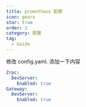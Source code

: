 ```yaml
---
title: prometheus 配置
icon: gears
star: true
order: 2
category: 配置
tag:
  - Guide
---
```


修改 config.yaml. 添加一下内容

```yaml
Zrpc:
  DevServer:
    Enabled: true
Gateway:
  DevServer:
    Enabled: true
```